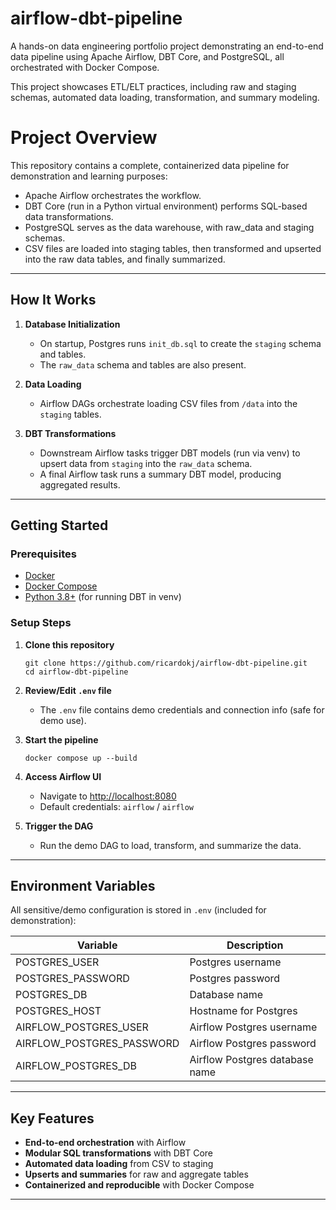 # airflow-dbt-pipeline
A hands-on data engineering portfolio project demonstrating an end-to-end data pipeline using Apache Airflow, DBT Core, and PostgreSQL, all orchestrated with Docker Compose.

This project showcases ETL/ELT practices, including raw and staging schemas, automated data loading, transformation, and summary modeling.

# Project Overview
This repository contains a complete, containerized data pipeline for demonstration and learning purposes:

- Apache Airflow orchestrates the workflow.
- DBT Core (run in a Python virtual environment) performs SQL-based data transformations.
- PostgreSQL serves as the data warehouse, with raw_data and staging schemas.
- CSV files are loaded into staging tables, then transformed and upserted into the raw data tables, and finally summarized.

---

## How It Works

1. **Database Initialization**
    - On startup, Postgres runs `init_db.sql` to create the `staging` schema and tables.
    - The `raw_data` schema and tables are also present.

2. **Data Loading**
    - Airflow DAGs orchestrate loading CSV files from `/data` into the `staging` tables.

3. **DBT Transformations**
    - Downstream Airflow tasks trigger DBT models (run via venv) to upsert data from `staging` into the `raw_data` schema.
    - A final Airflow task runs a summary DBT model, producing aggregated results.

---

## Getting Started

### Prerequisites

- [Docker](https://www.docker.com/)
- [Docker Compose](https://docs.docker.com/compose/)
- [Python 3.8+](https://www.python.org/) (for running DBT in venv)

### Setup Steps

1. **Clone this repository**
    ```
    git clone https://github.com/ricardokj/airflow-dbt-pipeline.git
    cd airflow-dbt-pipeline
    ```

2. **Review/Edit `.env` file**
    - The `.env` file contains demo credentials and connection info (safe for demo use).

3. **Start the pipeline**
    ```
    docker compose up --build
    ```

4. **Access Airflow UI**
    - Navigate to [http://localhost:8080](http://localhost:8080)
    - Default credentials: `airflow` / `airflow`

5. **Trigger the DAG**
    - Run the demo DAG to load, transform, and summarize the data.

---

## Environment Variables

All sensitive/demo configuration is stored in `.env` (included for demonstration):

| Variable           | Description            |
|--------------------|-----------------------|
| POSTGRES_USER      | Postgres username     |
| POSTGRES_PASSWORD  | Postgres password     |
| POSTGRES_DB        | Database name         |
| POSTGRES_HOST      | Hostname for Postgres |
| AIRFLOW_POSTGRES_USER | Airflow Postgres username |
| AIRFLOW_POSTGRES_PASSWORD | Airflow Postgres password |
| AIRFLOW_POSTGRES_DB | Airflow Postgres database name |

---

## Key Features

- **End-to-end orchestration** with Airflow
- **Modular SQL transformations** with DBT Core
- **Automated data loading** from CSV to staging
- **Upserts and summaries** for raw and aggregate tables
- **Containerized and reproducible** with Docker Compose

---

